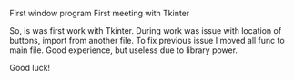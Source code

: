 First window program 
First meeting with Tkinter

So, is was first work with Tkinter. 
During work was issue with location of buttons, import from another file. 
To fix previous issue I moved all func to main file. 
Good experience, but useless due to library power.

Good luck!
